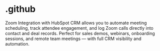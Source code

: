 # .github
Zoom Integration with HubSpot CRM allows you to automate meeting scheduling, track attendee engagement, and log Zoom calls directly into contact and deal records. Perfect for sales demos, webinars, onboarding sessions, and remote team meetings — with full CRM visibility and automation.
